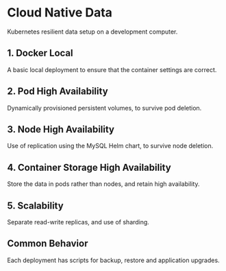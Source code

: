 # Cloud Native Data

Kubernetes resilient data setup on a development computer.

## 1. Docker Local

A basic local deployment to ensure that the container settings are correct.

## 2. Pod High Availability

Dynamically provisioned persistent volumes, to survive pod deletion.

## 3. Node High Availability

Use of replication using the MySQL Helm chart, to survive node deletion.

## 4. Container Storage High Availability

Store the data in pods rather than nodes, and retain high availability.

## 5. Scalability

Separate read-write replicas, and use of sharding.

## Common Behavior

Each deployment has scripts for backup, restore and application upgrades.
